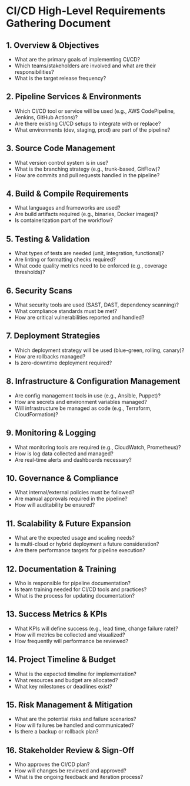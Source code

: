 # CI/CD High-Level Requirements Gathering Document

## 1. Overview & Objectives
- What are the primary goals of implementing CI/CD?
- Which teams/stakeholders are involved and what are their responsibilities?
- What is the target release frequency?

## 2. Pipeline Services & Environments
- Which CI/CD tool or service will be used (e.g., AWS CodePipeline, Jenkins, GitHub Actions)?
- Are there existing CI/CD setups to integrate with or replace?
- What environments (dev, staging, prod) are part of the pipeline?

## 3. Source Code Management
- What version control system is in use?
- What is the branching strategy (e.g., trunk-based, GitFlow)?
- How are commits and pull requests handled in the pipeline?

## 4. Build & Compile Requirements
- What languages and frameworks are used?
- Are build artifacts required (e.g., binaries, Docker images)?
- Is containerization part of the workflow?

## 5. Testing & Validation
- What types of tests are needed (unit, integration, functional)?
- Are linting or formatting checks required?
- What code quality metrics need to be enforced (e.g., coverage thresholds)?

## 6. Security Scans
- What security tools are used (SAST, DAST, dependency scanning)?
- What compliance standards must be met?
- How are critical vulnerabilities reported and handled?

## 7. Deployment Strategies
- Which deployment strategy will be used (blue-green, rolling, canary)?
- How are rollbacks managed?
- Is zero-downtime deployment required?

## 8. Infrastructure & Configuration Management
- Are config management tools in use (e.g., Ansible, Puppet)?
- How are secrets and environment variables managed?
- Will infrastructure be managed as code (e.g., Terraform, CloudFormation)?

## 9. Monitoring & Logging
- What monitoring tools are required (e.g., CloudWatch, Prometheus)?
- How is log data collected and managed?
- Are real-time alerts and dashboards necessary?

## 10. Governance & Compliance
- What internal/external policies must be followed?
- Are manual approvals required in the pipeline?
- How will auditability be ensured?

## 11. Scalability & Future Expansion
- What are the expected usage and scaling needs?
- Is multi-cloud or hybrid deployment a future consideration?
- Are there performance targets for pipeline execution?

## 12. Documentation & Training
- Who is responsible for pipeline documentation?
- Is team training needed for CI/CD tools and practices?
- What is the process for updating documentation?

## 13. Success Metrics & KPIs
- What KPIs will define success (e.g., lead time, change failure rate)?
- How will metrics be collected and visualized?
- How frequently will performance be reviewed?

## 14. Project Timeline & Budget
- What is the expected timeline for implementation?
- What resources and budget are allocated?
- What key milestones or deadlines exist?

## 15. Risk Management & Mitigation
- What are the potential risks and failure scenarios?
- How will failures be handled and communicated?
- Is there a backup or rollback plan?

## 16. Stakeholder Review & Sign-Off
- Who approves the CI/CD plan?
- How will changes be reviewed and approved?
- What is the ongoing feedback and iteration process?
